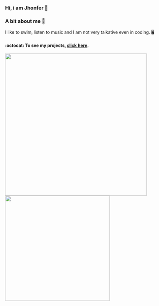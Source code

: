 ### Hi, i am Jhonfer  👋
### A bit about me 🌱
I like to swim, listen to music and I am not very talkative even in coding. 🖥️

#### :octocat: To see my projects, [click here](https://gist.github.com/jeirf12/c3b5d4cf64b6e4ff6ddec7a444e21e40).

<a href="https://github.com/anuraghazra/github-readme-stats">
  <img align="left" width="460px" src="https://github-readme-stats.vercel.app/api?username=jeirf12&show_icons=true&theme=gruvbox&hide_border=true&border_radius=20px"/>
</a>
<a href="https://github.com/anuraghazra/github-readme-stats">
  <img align="left" width="340px" src="https://github-readme-stats.vercel.app/api/top-langs/?username=jeirf12&langs_count=10&theme=gruvbox&layout=compact&hide_border=true&border_radius=20px"/>
</a>

<!--
**jeirf12/jeirf12** is a ✨ _special_ ✨ repository because its `README.md` (this file) appears on your GitHub profile.

Here are some ideas to get you started:

- 🔭 I’m currently working on ...
- 🌱 I’m currently learning ...
- 👯 I’m looking to collaborate on ...
- 🤔 I’m looking for help with ...
- 💬 Ask me about ...
- 📫 How to reach me: ...
- 😄 Pronouns: ...
- ⚡ Fun fact: ...
-->
